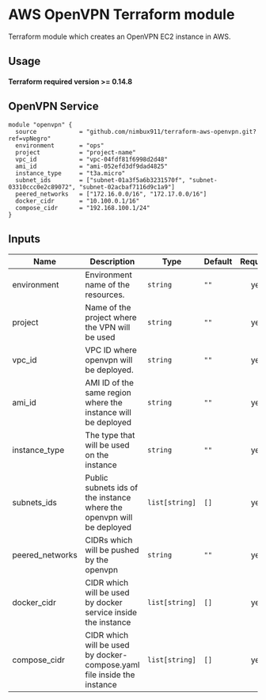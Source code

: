 # AWS OpenVPN Terraform module

Terraform module which creates an OpenVPN EC2 instance in AWS.

## Usage

#### Terraform required version >= 0.14.8

## OpenVPN Service

```hcl
module "openvpn" {
  source            = "github.com/nimbux911/terraform-aws-openvpn.git?ref=vpNegro"
  environment       = "ops"
  project           = "project-name"
  vpc_id            = "vpc-04fdf81f6998d2d48"
  ami_id            = "ami-052efd3df9dad4825"
  instance_type     = "t3a.micro"
  subnet_ids        = ["subnet-01a3f5a6b3231570f", "subnet-03310ccc0e2c89072", "subnet-02acbaf7116d9c1a9"]
  peered_networks   = ["172.16.0.0/16", "172.17.0.0/16"]
  docker_cidr       = "10.100.0.1/16"
  compose_cidr      = "192.168.100.1/24"
}
```

## Inputs

| Name | Description | Type | Default | Required |
|------|-------------|------|---------|:--------:|
| environment | Environment name of the resources. | `string` | `""` | yes |
| project | Name of the project where the VPN will be used | `string` | `""` | yes |
| vpc\_id | VPC ID where openvpn will be deployed. | `string` | `""` | yes |
| ami\_id | AMI ID of the same region where the instance will be deployed | `string` | `""` | yes |
| instance\_type | The type that will be used on the instance | `string` | `""` | yes |
| subnets\_ids | Public subnets ids of the instance where the openvpn will be deployed | `list[string]` | `[]` | yes |
| peered_networks | CIDRs which will be pushed by the openvpn | `string` | `""` | yes |
| docker_cidr | CIDR which will be used by docker service inside the instance | `list[string]` | `[]` | yes |
| compose_cidr | CIDR which will be used by docker-compose.yaml file inside the instance | `list[string]` | `[]` | yes |
